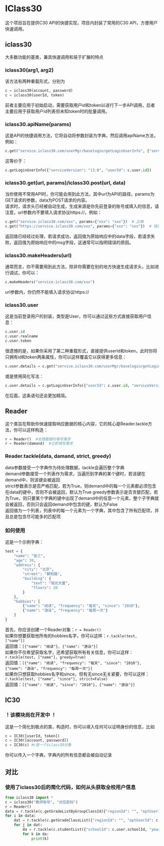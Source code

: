 # IClass30

这个项目旨在提供C30 API的快捷实现，项目内封装了常用的C30 API，方便用户快速调用。

## iclass30
大多数功能的基类，兼具快速调用和易于扩展的特点

### iclass30(arg1, arg2)
该方法有两种重载形式，分别为
```python
c = iclass30(account, password)
c = iclass30(userId, token)
```
前者主要应用于初始启动，需要获取用户id和token以进行下一步API调用，后者主要应用于获取用户id列表但未知token时的批量调用。

### iclass30.apiName(params)
这是API的快捷调用方法，它将自动将参数封装为字典，然后调用apiName方法，例如：
```python
c.get("service.iclass30.com/userMgr/baselogin/getLoginUserInfo", {"serviceVersion": "13.0", "userId": c.user.id})
```
这等价于：
```python
c.getLoginUserInfo({"serviceVersion": "13.0", "userId": c.user.id})
```

### iclass30.get(url, params)/iclass30.post(url, data)
当你使用不常用API时，你可能会用到此方法，其中url为API的路径，params为GET请求的参数，data为POST请求的内容。  
请求时，请求头已经被自动生成，生成来源是你先前登录的账号或填入的信息，请注意，url参数内不要填入请求协议https://，例如：
```python
c.get("service.iclass30.com/xxx", params={"xxx": "xxx"})  # 正确
c.get("https://service.iclass30.com/xxx", params={"xxx": "xxx"})  # 错误
```
返回值已经经过处理，若请求成功，返回值为原始响应中的data字段，若请求失败，返回值为原始响应中的msg字段，这通常可以指明错误的原因。

### iclass30.makeHeaders(url)
通常而言，你不需要用到此方法，除非你需要在别的地方快速生成请求头，比如进行调试，你可以：
```python
c.makeHeaders("service.iclass30.com/xxx")
```
url参数内，你仍然不能填入请求协议https://

### iclass30.user
这是当前登录用户的封装，类型是User，你可以通过这些方式直接获取用户信息：
```python
c.user.id
c.user.realname
c.user.token
```
很遗憾的是，如果你采用了第二种重载形式，直接提供userId和token，此时你将只拥有id和token两条属性，你可以这样覆盖它以获得更多信息：
```python
c.user.details = c.get("service.iclass30.com/userMgr/baselogin/getLoginUserInfo",{"userId": c.user.id, "serviceVersion": "13.0"})
```
或是使用简化写法：
```python
c.user.details = c.getLoginUserInfo({"userId": c.user.id, "serviceVersion": "13.0"})
```
在后面，这条语句还会更加精简。


## Reader
这个类旨在帮助你快速提取响应数据的核心内容，它的核心是Reader.tackle方法，你可以这样构造：
```python
r = Reader()  #处理数据时填写需求
r = Reader(damand)  #立即填写需求
```

### Reader.tackle(data, damand, strict, greedy)
data参数接受一个字典作为待处理数据，tackle会遍历整个字典  
demand参数接受一个列表作为需求，当遍历到字典的某个键时，若该键在demand中，则该键会被返回  
strict参数表示是否严格匹配，若为True，则demand中的每一个元素都必须包含在data的键中，否则不会被返回，默认为True
greedy参数表示是否贪婪匹配，若为True，则只要某个字典的键中出现了demand中的任意一个元素，整个子字典就会被返回，否则只会返回demand中包含的键，默认为False  
返回值为一个列表，列表中的每一个元素为一个字典，其中包含了所有匹配项，并且总是包含尽可能多的匹配项
### 如何使用
这是一个示例字典：
```python
test = {
    "name": "张三",
    "age": 30,
    "address": {
        "city": "北京",
        "street": "朝阳路",
        "building": {
            "text": "阳光大厦",
            "floors": 20
        }
    },
    "hobbies": [
        {"name": "阅读", "frequency": "每天", "since": "2010"},
        {"name": "游泳", "frequency": "每周一次"}
    ]
}
```
首先，你应该创建一个Reader对象：`r = Reader()`  
如果你想要获取他所有的hobbies名字，你可以这样：`r.tackle(test, ["name"])`  
返回值：`[{"name": "阅读"}, {"name": "游泳"}]`  
如果你不仅希望获取名字，还希望获取所有有关信息，你可以这样：`r.tackle(test, ["name"], greedy=True)`  
返回值：`[{"name": "阅读", "frequency": "每天", "since": "2010"}, {"name": "游泳", "frequency": "每周一次"}]`  
如果你只想获取hobbies名字和since，但有无since无关紧要，你可以这样：`r.tackle(test, ["name", "since"], strict=False)`  
返回值：`[{"name": "阅读", "since": "2010"}, {"name": "游泳"}]`


## IC30
### ！该模块尚在开发中 ！
这是一个简化到极点的类，构造时，你可以填入任何可以证明身份的信息，比如
```python
c = IC30([userId, token])
c = IC30([account, password])
c = IC30(c) #c是一个iclass30对象
```
你可以传入一个字典，字典内的所有信息都会被自动记录


## 对比
### 使用了iclass30后的简化代码，如何从头获取全校用户信息
```python
from iclass30 import *
c = iclass30("教师账号", "对应密码")
r = Reader()
data = r.tackle(c.getGradeListByGroupClassId({"regionId": "", "optUserId": "optRealName": c.user.realname, "schoolId": c.user.schoolId}), ["year", "system_code"])
for i in data:
    dat = r.tackle(c.getGradeClassList({"regionId": "", "optUserId": c.user.id, "optRealName": c.user.realname, "schoolId": c.user.schoolId, "year": i["year"], "systemCode": i["system_code"]}), ["id", "class_name"])
    for j in dat:
        da = r.tackle(c.studentList({"schoolId": c.user.schoolId, "year": i["year"], "systemCode": i["system_code"], "classId": j["id"], "className": j["class_name"], "classType": "3", "keyWord":"", "cid":"", "page":"1", "optUserId": c.user.id, "optRealName": c.user.realname, "regionId": ""}),["id", "user_name", "realname"],True,True)
        for k in da:
            print(k)
```
